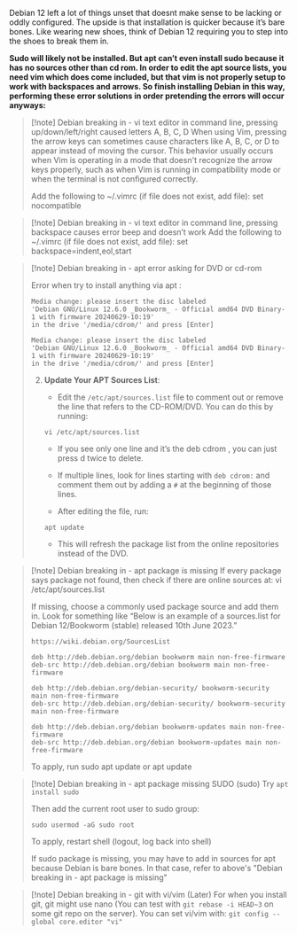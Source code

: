 Debian 12 left a lot of things unset that doesnt make sense to be lacking or oddly configured. The upside is that installation is quicker because it’s bare bones. Like wearing new shoes, think of Debian 12 requiring you to step into the shoes to break them in.

**Sudo will likely not be installed. But apt can’t even install sudo because it has no sources other than cd rom. In order to edit the apt source lists, you need vim which does come included, but that vim is not properly setup to work with backspaces and arrows. So finish installing Debian in this way, performing these error solutions in order pretending the errors will occur anyways:**

> [!note] Debian breaking in - vi text editor in command line, pressing up/down/left/right caused letters A, B, C, D
>When using Vim, pressing the arrow keys can sometimes cause characters like A, B, C, or D to appear instead of moving the cursor. This behavior usually occurs when Vim is operating in a mode that doesn't recognize the arrow keys properly, such as when Vim is running in compatibility mode or when the terminal is not configured correctly.
>
>Add the following to ~/.vimrc (if file does not exist, add file):
>set nocompatible


> [!note] Debian breaking in - vi text editor in command line, pressing backspace causes error beep and doesn’t work
>Add the following to ~/.vimrc  (if file does not exist, add file):
>set backspace=indent,eol,start


> [!note] Debian breaking in - apt error asking for DVD or cd-rom
>
>Error when try to install anything via apt :
>```
>Media change: please insert the disc labeled
> 'Debian GNU/Linux 12.6.0 _Bookworm_ - Official amd64 DVD Binary-1 with firmware 20240629-10:19'
>in the drive '/media/cdrom/' and press [Enter]
>
>Media change: please insert the disc labeled
> 'Debian GNU/Linux 12.6.0 _Bookworm_ - Official amd64 DVD Binary-1 with firmware 20240629-10:19'
>in the drive '/media/cdrom/' and press [Enter]
>```
>
>2. **Update Your APT Sources List**:
>    -  Edit the `/etc/apt/sources.list` file to comment out or remove the line that refers to the CD-ROM/DVD. You can do this by running:
>    ```
>    vi /etc/apt/sources.list
>    ```
>
>    - If you see only one line and it’s the deb cdrom , you can just press d twice to delete.
>    - If multiple lines, look for lines starting with `deb cdrom:` and comment them out by adding a `#` at the beginning of those lines.
>
>    - After editing the file, run:
>    ```
>    apt update
>    ```
>
>    - This will refresh the package list from the online repositories instead of the DVD.
>



> [!note] Debian breaking in - apt package is missing
>If every package says package not found, then check if there are online sources at:
>vi /etc/apt/sources.list
>
>If missing, choose a commonly used package source and add them in. Look for something like “Below is an example of a sources.list for Debian 12/Bookworm (stable) released 10th June 2023.”
>```
>https://wiki.debian.org/SourcesList
>
>deb http://deb.debian.org/debian bookworm main non-free-firmware
>deb-src http://deb.debian.org/debian bookworm main non-free-firmware
>
>deb http://deb.debian.org/debian-security/ bookworm-security main non-free-firmware
>deb-src http://deb.debian.org/debian-security/ bookworm-security main non-free-firmware
>
>deb http://deb.debian.org/debian bookworm-updates main non-free-firmware
>deb-src http://deb.debian.org/debian bookworm-updates main non-free-firmware
>```
>
>To apply, run sudo apt update  or apt update 



> [!note] Debian breaking in - apt package missing SUDO (sudo)
>Try `apt install sudo `
>
>Then add the current root user to sudo group:
>```
>sudo usermod -aG sudo root
>```
>
>To apply, restart shell (logout, log back into shell)
>
>If sudo package is missing, you may have to add in sources for apt because Debian is bare bones. In that case, refer to above's "Debian breaking in - apt package is missing"


> [!note] Debian breaking in - git with vi/vim (Later)
>For when you install git, git might use nano (You can test with `git rebase -i HEAD~3` on some git repo on the server). You can set vi/vim with: `git config --global core.editor "vi"`
